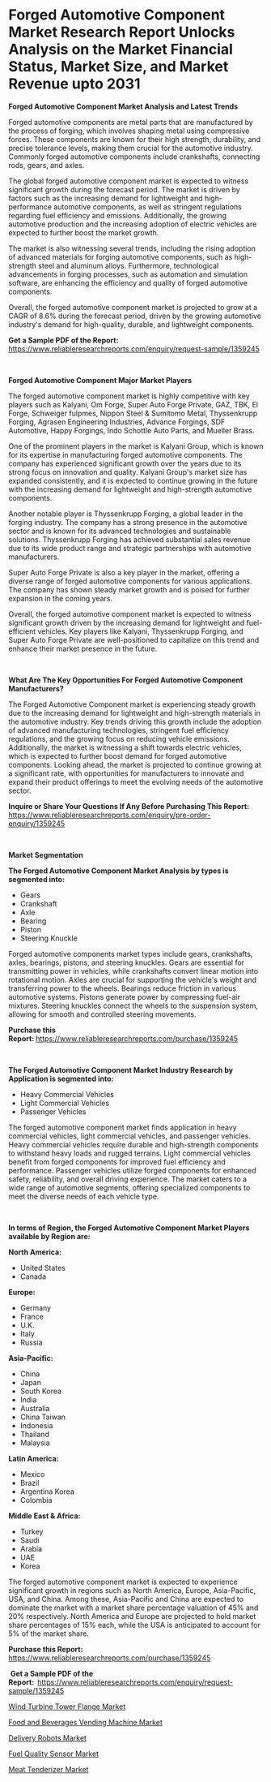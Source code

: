 <p><h1>Forged Automotive Component Market Research Report Unlocks Analysis on the Market Financial Status, Market Size, and Market Revenue upto 2031</h1></p><p><strong>Forged Automotive Component Market Analysis and Latest Trends</strong></p>
<p><p>Forged automotive components are metal parts that are manufactured by the process of forging, which involves shaping metal using compressive forces. These components are known for their high strength, durability, and precise tolerance levels, making them crucial for the automotive industry. Commonly forged automotive components include crankshafts, connecting rods, gears, and axles.</p><p>The global forged automotive component market is expected to witness significant growth during the forecast period. The market is driven by factors such as the increasing demand for lightweight and high-performance automotive components, as well as stringent regulations regarding fuel efficiency and emissions. Additionally, the growing automotive production and the increasing adoption of electric vehicles are expected to further boost the market growth.</p><p>The market is also witnessing several trends, including the rising adoption of advanced materials for forging automotive components, such as high-strength steel and aluminum alloys. Furthermore, technological advancements in forging processes, such as automation and simulation software, are enhancing the efficiency and quality of forged automotive components.</p><p>Overall, the forged automotive component market is projected to grow at a CAGR of 8.6% during the forecast period, driven by the growing automotive industry's demand for high-quality, durable, and lightweight components.</p></p>
<p><strong>Get a Sample PDF of the Report:&nbsp;</strong> <a href="https://www.reliableresearchreports.com/enquiry/request-sample/1359245">https://www.reliableresearchreports.com/enquiry/request-sample/1359245</a></p>
<p>&nbsp;</p>
<p><strong>Forged Automotive Component Major Market Players</strong></p>
<p><p>The forged automotive component market is highly competitive with key players such as Kalyani, Om Forge, Super Auto Forge Private, GAZ, TBK, El Forge, Schweiger fulpmes, Nippon Steel & Sumitomo Metal, Thyssenkrupp Forging, Agrasen Engineering Industries, Advance Forgings, SDF Automotive, Happy Forgings, Indo Schottle Auto Parts, and Mueller Brass.</p><p>One of the prominent players in the market is Kalyani Group, which is known for its expertise in manufacturing forged automotive components. The company has experienced significant growth over the years due to its strong focus on innovation and quality. Kalyani Group's market size has expanded consistently, and it is expected to continue growing in the future with the increasing demand for lightweight and high-strength automotive components.</p><p>Another notable player is Thyssenkrupp Forging, a global leader in the forging industry. The company has a strong presence in the automotive sector and is known for its advanced technologies and sustainable solutions. Thyssenkrupp Forging has achieved substantial sales revenue due to its wide product range and strategic partnerships with automotive manufacturers.</p><p>Super Auto Forge Private is also a key player in the market, offering a diverse range of forged automotive components for various applications. The company has shown steady market growth and is poised for further expansion in the coming years.</p><p>Overall, the forged automotive component market is expected to witness significant growth driven by the increasing demand for lightweight and fuel-efficient vehicles. Key players like Kalyani, Thyssenkrupp Forging, and Super Auto Forge Private are well-positioned to capitalize on this trend and enhance their market presence in the future.</p></p>
<p>&nbsp;</p>
<p><strong>What Are The Key Opportunities For Forged Automotive Component Manufacturers?</strong></p>
<p><p>The Forged Automotive Component market is experiencing steady growth due to the increasing demand for lightweight and high-strength materials in the automotive industry. Key trends driving this growth include the adoption of advanced manufacturing technologies, stringent fuel efficiency regulations, and the growing focus on reducing vehicle emissions. Additionally, the market is witnessing a shift towards electric vehicles, which is expected to further boost demand for forged automotive components. Looking ahead, the market is projected to continue growing at a significant rate, with opportunities for manufacturers to innovate and expand their product offerings to meet the evolving needs of the automotive sector.</p></p>
<p><strong>Inquire or Share Your Questions If Any Before Purchasing This Report:</strong> <a href="https://www.reliableresearchreports.com/enquiry/pre-order-enquiry/1359245">https://www.reliableresearchreports.com/enquiry/pre-order-enquiry/1359245</a></p>
<p>&nbsp;</p>
<p><strong>Market Segmentation</strong></p>
<p><strong>The Forged Automotive Component Market Analysis by types is segmented into:</strong></p>
<p><ul><li>Gears</li><li>Crankshaft</li><li>Axle</li><li>Bearing</li><li>Piston</li><li>Steering Knuckle</li></ul></p>
<p><p>Forged automotive components market types include gears, crankshafts, axles, bearings, pistons, and steering knuckles. Gears are essential for transmitting power in vehicles, while crankshafts convert linear motion into rotational motion. Axles are crucial for supporting the vehicle's weight and transferring power to the wheels. Bearings reduce friction in various automotive systems. Pistons generate power by compressing fuel-air mixtures. Steering knuckles connect the wheels to the suspension system, allowing for smooth and controlled steering movements.</p></p>
<p><strong>Purchase this Report:&nbsp;</strong><a href="https://www.reliableresearchreports.com/purchase/1359245">https://www.reliableresearchreports.com/purchase/1359245</a></p>
<p>&nbsp;</p>
<p><strong>The Forged Automotive Component Market Industry Research by Application is segmented into:</strong></p>
<p><ul><li>Heavy Commercial Vehicles</li><li>Light Commercial Vehicles</li><li>Passenger Vehicles</li></ul></p>
<p><p>The forged automotive component market finds application in heavy commercial vehicles, light commercial vehicles, and passenger vehicles. Heavy commercial vehicles require durable and high-strength components to withstand heavy loads and rugged terrains. Light commercial vehicles benefit from forged components for improved fuel efficiency and performance. Passenger vehicles utilize forged components for enhanced safety, reliability, and overall driving experience. The market caters to a wide range of automotive segments, offering specialized components to meet the diverse needs of each vehicle type.</p></p>
<p>&nbsp;</p>
<p><strong>In terms of Region, the Forged Automotive Component Market Players available by Region are:</strong></p>
<p>
    <p> <strong> North America: </strong>
        <ul>
            <li>United States</li>
            <li>Canada</li>
        </ul>
        </p> 
    <p> <strong> Europe: </strong>
        <ul>
            <li>Germany</li>
            <li>France</li>
            <li>U.K.</li>
            <li>Italy</li>
            <li>Russia</li>
        </ul>
        </p> 
    <p> <strong> Asia-Pacific: </strong>
        <ul>
            <li>China</li>
            <li>Japan</li>
            <li>South Korea</li>
            <li>India</li>
            <li>Australia</li>
            <li>China Taiwan</li>
            <li>Indonesia</li>
            <li>Thailand</li>
            <li>Malaysia</li>
        </ul>
        </p> 
    <p> <strong> Latin America: </strong>
        <ul>
            <li>Mexico</li>
            <li>Brazil</li>
            <li>Argentina Korea</li>
            <li>Colombia</li>
        </ul>
        </p> 
    <p> <strong> Middle East & Africa: </strong>
        <ul>
            <li>Turkey</li>
            <li>Saudi</li>
            <li>Arabia</li>
            <li>UAE</li>
            <li>Korea</li>
        </ul>
    </p>
    </p>
<p><p>The forged automotive component market is expected to experience significant growth in regions such as North America, Europe, Asia-Pacific, USA, and China. Among these, Asia-Pacific and China are expected to dominate the market with a market share percentage valuation of 45% and 20% respectively. North America and Europe are projected to hold market share percentages of 15% each, while the USA is anticipated to account for 5% of the market share.</p></p>
<p><strong>Purchase this Report: </strong><a href="https://www.reliableresearchreports.com/purchase/1359245">https://www.reliableresearchreports.com/purchase/1359245</a></p>
<p>&nbsp;<strong>Get a Sample PDF of the Report:&nbsp;&nbsp;</strong><a href="https://www.reliableresearchreports.com/enquiry/request-sample/1359245">https://www.reliableresearchreports.com/enquiry/request-sample/1359245</a></p>
<p><strong></strong></p>
<p><p><a href="https://medium.com/@randysimpson755/wind-turbine-tower-flange-market-trends-forecast-and-competitive-analysis-to-2031-f117d786fb40">Wind Turbine Tower Flange Market</a></p><p><a href="https://github.com/biheemgalvinlouises6hokrh3h/Market-Research-Report-List-1/blob/main/food-and-beverages-vending-machine-market.md">Food and Beverages Vending Machine Market</a></p><p><a href="https://medium.com/@randysimpson755/delivery-robots-market-exploring-market-share-market-trends-and-future-growth-2879a0072b24">Delivery Robots Market</a></p><p><a href="https://medium.com/@randysimpson755/fuel-quality-sensor-market-comprehensive-assessment-by-type-application-and-geography-90d3ff776498">Fuel Quality Sensor Market</a></p><p><a href="https://medium.com/@randysimpson755/meat-tenderizer-market-analysis-its-cagr-market-segmentation-and-global-industry-overview-b8f4a545d8ae">Meat Tenderizer Market</a></p></p>